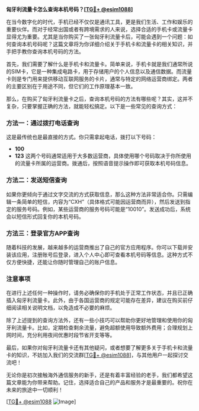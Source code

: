 **匈牙利流量卡怎么查询本机号码？[[TG💪+ @esim1088](https://t.me/s/esim1088)]**

在当今数字化的时代，手机已经不仅仅是通讯工具，更是我们生活、工作和娱乐的重要伙伴。而对于经常出国或者有跨境需求的人来说，选择合适的手机卡或流量卡显得尤为重要。尤其是当你购买了一张匈牙利流量卡后，可能会遇到一个问题：如何查询本机号码呢？这篇文章将为你详细介绍关于手机卡和流量卡的相关知识，并手把手教你查询本机号码的方法。

首先，我们需要了解什么是手机卡和流量卡。简单来说，手机卡就是我们通常所说的SIM卡，它是一种集成电路卡，用于存储用户的个人信息以及通信数据。而流量卡则是专门用来提供移动互联网服务的卡片，通常与特定的网络运营商绑定。两者的主要区别在于用途不同，但它们的工作原理基本一致。

那么，在购买了匈牙利流量卡之后，查询本机号码的方法有哪些呢？其实，这并不复杂，只要掌握正确的方法，就能轻松搞定。以下是一些常见的查询方式：

### 方法一：通过拨打电话查询
这是最传统也是最直接的方式。你只需拿起电话，拨打以下号码：
- **100**
- **123**
这两个号码通常适用于大多数运营商，具体使用哪个号码取决于你所使用的流量卡所属的运营商。拨通后，按照语音提示操作即可获取本机号码信息。

### 方法二：发送短信查询
如果你更倾向于通过文字交流的方式获取信息，那么这种方法非常适合你。只需编辑一条简单的短信，内容为“CXH”（具体格式可能因运营商而异），然后发送到指定的服务号码。例如，某些运营商的服务号码可能是“10010”。发送成功后，系统会以短信形式回复你的本机号码。

### 方法三：登录官方APP查询
随着科技的发展，越来越多的运营商推出了自己的官方应用程序。你可以下载并安装该应用，注册账号后登录，进入个人中心即可查看本机号码等信息。这种方式不仅方便快捷，还能让你随时管理自己的账户信息。

### 注意事项
在进行上述任何一种操作时，请务必确保你的手机处于正常工作状态，并且已正确插入匈牙利流量卡。此外，由于各国运营商的规定可能存在差异，建议在购买前仔细阅读相关说明文档，以免造成不必要的麻烦。

除了上述提到的查询方法外，还有一些小技巧可以帮助你更好地管理和使用你的匈牙利流量卡。比如，定期检查剩余流量，避免超额使用导致额外费用；合理规划上网时间，充分利用夜间优惠时段节省开支等等。

最后，如果你对匈牙利流量卡还有其他疑问，或者想要了解更多关于手机卡和流量卡的知识，不妨加入我们的交流群[[TG💪+ @esim1088](https://t.me/s/esim1088)]，与其他用户一起探讨交流吧！

无论你是初次接触海外通信服务的新手，还是有着丰富经验的老手，我们都希望这篇文章能为你带来帮助。记住，选择适合自己的产品和服务才是最重要的。祝你在未来的旅途中一切顺利！

[[TG💪+ @esim1088](https://t.me/s/esim1088) ![Image](https://i.postimg.cc/4NQfJmqS/Snipaste-2025-05-13-00-14-12.png)]